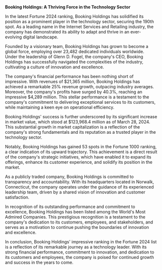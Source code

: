 **Booking Holdings: A Thriving Force in the Technology Sector**

In the latest Fortune 2024 ranking, Booking Holdings has solidified its position as a prominent player in the technology sector, securing the 190th spot. As a leading name in the Internet Services and Retailing industry, the company has demonstrated its ability to adapt and thrive in an ever-evolving digital landscape.

Founded by a visionary team, Booking Holdings has grown to become a global force, employing over 23,482 dedicated individuals worldwide. Under the leadership of Glenn D. Fogel, the company's CEO, Booking Holdings has successfully navigated the complexities of the industry, cultivating a culture of innovation and excellence.

The company's financial performance has been nothing short of impressive. With revenues of $21,365 million, Booking Holdings has achieved a remarkable 25% revenue growth, outpacing industry averages. Moreover, the company's profits have surged by 40.3%, reaching an impressive $4,289 million. This stellar performance is a testament to the company's commitment to delivering exceptional services to its customers, while maintaining a keen eye on operational efficiency.

Booking Holdings' success is further underscored by its significant increase in market value, which stood at $123,968.4 million as of March 28, 2024. This substantial growth in market capitalization is a reflection of the company's strong fundamentals and its reputation as a trusted player in the technology sector.

Notably, Booking Holdings has gained 53 spots in the Fortune 1000 ranking, a clear indication of its upward trajectory. This achievement is a direct result of the company's strategic initiatives, which have enabled it to expand its offerings, enhance its customer experience, and solidify its position in the market.

As a publicly traded company, Booking Holdings is committed to transparency and accountability. With its headquarters located in Norwalk, Connecticut, the company operates under the guidance of its experienced leadership team, driven by a shared vision of innovation and customer satisfaction.

In recognition of its outstanding performance and commitment to excellence, Booking Holdings has been listed among the World's Most Admired Companies. This prestigious recognition is a testament to the company's dedication to its customers, employees, and stakeholders, and serves as a motivation to continue pushing the boundaries of innovation and excellence.

In conclusion, Booking Holdings' impressive ranking in the Fortune 2024 list is a reflection of its remarkable journey as a technology leader. With its strong financial performance, commitment to innovation, and dedication to its customers and employees, the company is poised for continued growth and success in the years to come.